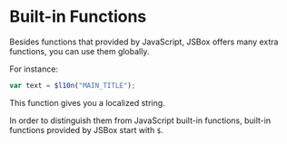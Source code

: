 # Built-in Functions

Besides functions that provided by JavaScript, JSBox offers many extra functions, you can use them globally.

For instance:

```js
var text = $l10n("MAIN_TITLE");
```

This function gives you a localized string.

In order to distinguish them from JavaScript built-in functions, built-in functions provided by JSBox start with `$`.